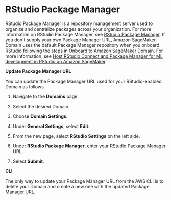 # RStudio Package Manager<a name="rstudio-configure-pm"></a>

RStudio Package Manager is a repository management server used to organize and centralize packages across your organization\. For more information on RStudio Package Manager, see [RStudio Package Manager](https://www.rstudio.com/products/package-manager/)\. If you don't supply your own Package Manager URL, Amazon SageMaker Domain uses the default Package Manager repository when you onboard RStudio following the steps in [Onboard to Amazon SageMaker Domain](gs-studio-onboard.md)\. For more information, see [Host RStudio Connect and Package Manager for ML development in RStudio on Amazon SageMaker](http://aws.amazon.com/blogs/machine-learning/host-rstudio-connect-and-package-manager-for-ml-development-in-rstudio-on-amazon-sagemaker/)\. 

 **Update Package Manager URL** 

You can update the Package Manager URL used for your RStudio\-enabled Domain as follows\.

1. Navigate to the **Domains** page\. 

1. Select the desired Domain\.

1. Choose **Domain Settings**\.

1. Under **General Settings**, select **Edit**\.

1.  From the new page, select **RStudio Settings** on the left side\.  

1.  Under **RStudio Package Manager**, enter your RStudio Package Manager URL\. 

1.  Select **Submit**\. 

 **CLI** 

The only way to update your Package Manager URL from the AWS CLI is to delete your Domain and create a new one with the updated Package Manager URL\. 